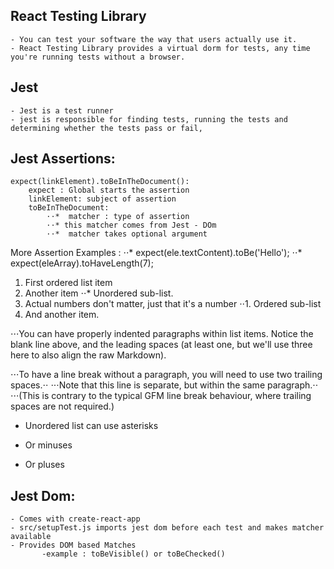 ## React Testing Library

```
- You can test your software the way that users actually use it.
- React Testing Library provides a virtual dorm for tests, any time you're running tests without a browser.

```

## Jest

```
- Jest is a test runner
- jest is responsible for finding tests, running the tests and determining whether the tests pass or fail,

```

## Jest Assertions:

    expect(linkElement).toBeInTheDocument():
        expect : Global starts the assertion
        linkElement: subject of assertion
        toBeInTheDocument:
            ⋅⋅*  matcher : type of assertion
            ⋅⋅* this matcher comes from Jest - DOm
            ⋅⋅*  matcher takes optional argument

More Assertion Examples :
    ⋅⋅*  expect(ele.textContent).toBe('Hello');
    ⋅⋅*  expect(eleArray).toHaveLength(7);

1. First ordered list item
2. Another item
⋅⋅* Unordered sub-list. 
1. Actual numbers don't matter, just that it's a number
⋅⋅1. Ordered sub-list
4. And another item.

⋅⋅⋅You can have properly indented paragraphs within list items. Notice the blank line above, and the leading spaces (at least one, but we'll use three here to also align the raw Markdown).

⋅⋅⋅To have a line break without a paragraph, you will need to use two trailing spaces.⋅⋅
⋅⋅⋅Note that this line is separate, but within the same paragraph.⋅⋅
⋅⋅⋅(This is contrary to the typical GFM line break behaviour, where trailing spaces are not required.)

* Unordered list can use asterisks
- Or minuses
+ Or pluses

## Jest Dom:

```
- Comes with create-react-app
- src/setupTest.js imports jest dom before each test and makes matcher available
- Provides DOM based Matches
       -example : toBeVisible() or toBeChecked()

```
